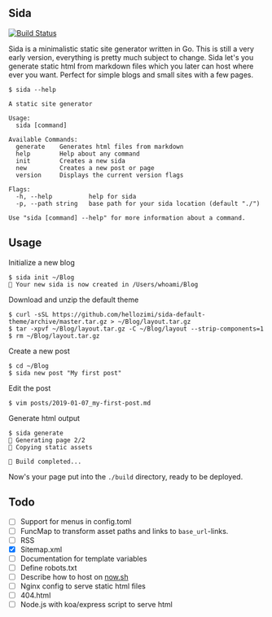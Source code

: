 ## Sida

[![Build Status](https://travis-ci.org/hellozimi/sidago.svg?branch=master)](https://travis-ci.org/hellozimi/sidago)


Sida is a minimalistic static site generator written in Go. This is still a very early version, everything is pretty much subject to change. Sida let's you generate static html from markdown files which you later can host where ever you want. Perfect for simple blogs and small sites with a few pages.

```console
$ sida --help

A static site generator

Usage:
  sida [command]

Available Commands:
  generate    Generates html files from markdown
  help        Help about any command
  init        Creates a new sida
  new         Creates a new post or page
  version     Displays the current version flags

Flags:
  -h, --help          help for sida
  -p, --path string   base path for your sida location (default "./")

Use "sida [command] --help" for more information about a command.
```

## Usage

Initialize a new blog

```console
$ sida init ~/Blog
🚀 Your new sida is now created in /Users/whoami/Blog
```

Download and unzip the default theme

```console
$ curl -sSL https://github.com/hellozimi/sida-default-theme/archive/master.tar.gz > ~/Blog/layout.tar.gz
$ tar -xpvf ~/Blog/layout.tar.gz -C ~/Blog/layout --strip-components=1
$ rm ~/Blog/layout.tar.gz
```

Create a new post

```console
$ cd ~/Blog
$ sida new post "My first post"
```

Edit the post

```console
$ vim posts/2019-01-07_my-first-post.md
```

Generate html output

```console
$ sida generate
🔨 Generating page 2/2
📁 Copying static assets

🚀 Build completed...

```

Now's your page put into the `./build` directory, ready to be deployed.

## Todo

- [ ] Support for menus in config.toml
- [ ] FuncMap to transform asset paths and links to `base_url`-links.
- [ ] RSS
- [x] Sitemap.xml
- [ ] Documentation for template variables
- [ ] Define robots.txt
- [ ] Describe how to host on [now.sh](https://zeit.co/now)
- [ ] Nginx config to serve static html files
- [ ] 404.html
- [ ] Node.js with koa/express script to serve html